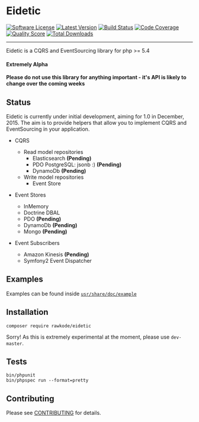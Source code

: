 # Eidetic

[![Software License](https://img.shields.io/github/license/rawkode/eidetic.svg?style=flat-square)](LICENSE)
[![Latest Version](https://img.shields.io/packagist/v/rawkode/eidetic.svg?style=flat-square)](https://packagist.org/packages/rawkode/eidetic)
[![Build Status](https://img.shields.io/travis/rawkode/eidetic/master.svg?style=flat-square)](https://travis-ci.org/rawkode/eidetic)
[![Code Coverage](https://img.shields.io/scrutinizer/coverage/g/rawkode/eidetic.svg?style=flat-square)](https://scrutinizer-ci.com/g/rawkode/eidetic)
[![Quality Score](https://img.shields.io/scrutinizer/g/rawkode/eidetic.svg?style=flat-square)](https://scrutinizer-ci.com/g/rawkode/eidetic)
[![Total Downloads](https://img.shields.io/packagist/dt/rawkode/eidetic.svg?style=flat-square)](https://packagist.org/packages/rawkode/eidetic)

---
Eidetic is a CQRS and EventSourcing library for php >= 5.4

#### Extremely Alpha
**Please do not use this library for anything important - it's API is likely to change over the coming weeks**

## Status
Eidetic is currently under initial development, aiming for 1.0 in December, 2015. The aim is to provide helpers that allow you to implement CQRS and EventSourcing in your application.

- CQRS
  - Read model repositories
    - Elasticsearch **(Pending)**
    - PDO PostgreSQL: jsonb :) **(Pending)**
    - DynamoDb **(Pending)**
  - Write model repositories
    - Event Store


- Event Stores
  - InMemory
  - Doctrine DBAL
  - PDO **(Pending)**
  - DynamoDb **(Pending)**
  - Mongo **(Pending)**


- Event Subscribers
  - Amazon Kinesis **(Pending)**
  - Symfony2 Event Dispatcher


## Examples
Examples can be found inside [`usr/share/doc/example`](usr/share/doc/example)

## Installation
```composer require rawkode/eidetic```

Sorry! As this is extremely experimental at the moment, please use ```dev-master```.

## Tests

~~~
bin/phpunit
bin/phpspec run --format=pretty
~~~

## Contributing

Please see [CONTRIBUTING](CONTRIBUTING.md) for details.
